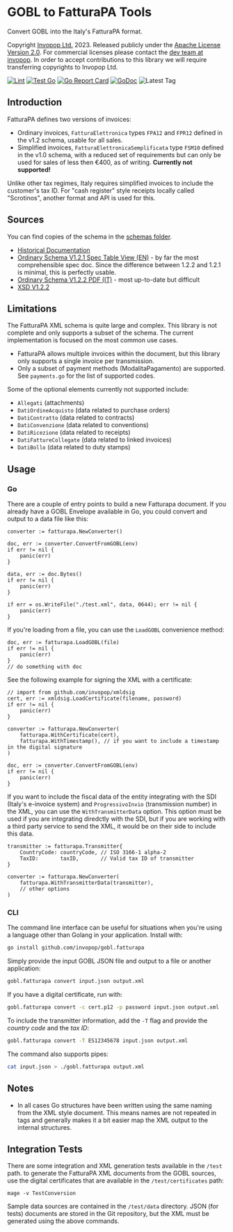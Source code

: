 # GOBL to FatturaPA Tools

Convert GOBL into the Italy's FatturaPA format.

Copyright [Invopop Ltd.](https://invopop.com) 2023. Released publicly under the [Apache License Version 2.0](LICENSE). For commercial licenses please contact the [dev team at invopop](mailto:dev@invopop.com). In order to accept contributions to this library we will require transferring copyrights to Invopop Ltd.

[![Lint](https://github.com/invopop/gobl.factturapa/actions/workflows/lint.yaml/badge.svg)](https://github.com/invopop/gobl.fatturapa/actions/workflows/lint.yaml)
[![Test Go](https://github.com/invopop/gobl.fatturapa/actions/workflows/test.yaml/badge.svg)](https://github.com/invopop/gobl.fatturapa/actions/workflows/test.yaml)
[![Go Report Card](https://goreportcard.com/badge/github.com/invopop/gobl.fatturapa)](https://goreportcard.com/report/github.com/invopop/gobl.fatturapa)
[![GoDoc](https://godoc.org/github.com/invopop/gobl.fatturapa?status.svg)](https://godoc.org/github.com/invopop/gobl.fatturapa)
![Latest Tag](https://img.shields.io/github/v/tag/invopop/gobl.fatturapa)

## Introduction

FatturaPA defines two versions of invoices:

- Ordinary invoices, `FatturaElettronica` types `FPA12` and `FPR12` defined in the v1.2 schema, usable for all sales.
- Simplified invoices, `FatturaElettronicaSemplificata` type `FSM10` defined in the v1.0 schema, with a reduced set of requirements but can only be used for sales of less then €400, as of writing. **Currently not supported!**

Unlike other tax regimes, Italy requires simplified invoices to include the customer's tax ID. For "cash register" style receipts locally called "Scrotinos", another format and API is used for this.

## Sources

You can find copies of the schema in the [schemas folder](./schema).

- [Historical Documentation](https://www.fatturapa.gov.it/en/norme-e-regole/documentazione-fattura-elettronica/formato-fatturapa/)
- [Ordinary Schema V1.2.1 Spec Table View (EN)](https://www.fatturapa.gov.it/export/documenti/fatturapa/v1.2.1/Table-view-B2B-Ordinary-invoice.pdf) - by far the most comprehensible spec doc. Since the difference between 1.2.2 and 1.2.1 is minimal, this is perfectly usable.
- [Ordinary Schema V1.2.2 PDF (IT)](https://www.fatturapa.gov.it/export/documenti/Specifiche_tecniche_del_formato_FatturaPA_v1.3.1.pdf) - most up-to-date but difficult
- [XSD V1.2.2](https://www.fatturapa.gov.it/export/documenti/fatturapa/v1.2.2/Schema_del_file_xml_FatturaPA_v1.2.2.xsd)

## Limitations

The FatturaPA XML schema is quite large and complex. This library is not complete and only supports a subset of the schema. The current implementation is focused on the most common use cases.

- FatturaPA allows multiple invoices within the document, but this library only supports a single invoice per transmission.
- Only a subset of payment methods (ModalitaPagamento) are supported. See `payments.go` for the list of supported codes.

Some of the optional elements currently not supported include:

- `Allegati` (attachments)
- `DatiOrdineAcquisto` (data related to purchase orders)
- `DatiContratto` (data related to contracts)
- `DatiConvenzione` (data related to conventions)
- `DatiRicezione` (data related to receipts)
- `DatiFattureCollegate` (data related to linked invoices)
- `DatiBollo` (data related to duty stamps)

## Usage

### Go

There are a couple of entry points to build a new Fatturapa document. If you already have a GOBL Envelope available in Go, you could convert and output to a data file like this:

```golang
converter := fatturapa.NewConverter()

doc, err := converter.ConvertFromGOBL(env)
if err != nil {
    panic(err)
}

data, err := doc.Bytes()
if err != nil {
    panic(err)
}

if err = os.WriteFile("./test.xml", data, 0644); err != nil {
    panic(err)
}
```

If you're loading from a file, you can use the `LoadGOBL` convenience method:

```golang
doc, err := fatturapa.LoadGOBL(file)
if err != nil {
    panic(err)
}
// do something with doc
```

See the following example for signing the XML with a certificate:

```golang
// import from github.com/invopop/xmldsig
cert, err := xmldsig.LoadCertificate(filename, password)
if err != nil {
    panic(err)
}

converter := fatturapa.NewConverter(
    fatturapa.WithCertificate(cert),
    fatturapa.WithTimestamp(), // if you want to include a timestamp in the digital signature
)

doc, err := converter.ConvertFromGOBL(env)
if err != nil {
    panic(err)
}
```

If you want to include the fiscal data of the entity integrating with the SDI (Italy's e-invoice system) and `ProgressivoInvio` (transmission number) in the XML, you can use the `WithTransmitterData` option. This option must be used if you are integrating diredctly with the SDI, but if you are working with a third party service to send the XML, it would be on their side to include this data.

```golang
transmitter := fatturapa.Transmitter{
    CountryCode: countryCode, // ISO 3166-1 alpha-2
    TaxID:       taxID,       // Valid tax ID of transmitter
}

converter := fatturapa.NewConverter(
    fatturapa.WithTransmitterData(transmitter),
    // other options
)
```

### CLI

The command line interface can be useful for situations when you're using a language other than Golang in your application. Install with:

```bash
go install github.com/invopop/gobl.fatturapa
```

Simply provide the input GOBL JSON file and output to a file or another application:

```bash
gobl.fatturapa convert input.json output.xml
```

If you have a digital certificate, run with:

```bash
gobl.fatturapa convert -c cert.p12 -p password input.json output.xml
```

To include the transmitter information, add the `-T` flag and provide the _country code_ and the _tax ID_:

```bash
gobl.fatturapa convert -T ES12345678 input.json output.xml
```

The command also supports pipes:

```bash
cat input.json > ./gobl.fatturapa output.xml
```

## Notes

- In all cases Go structures have been written using the same naming from the XML style document. This means names are not repeated in tags and generally makes it a bit easier map the XML output to the internal structures.

## Integration Tests

There are some integration and XML generation tests available in the `/test` path. to generate the FatturaPA XML documents from the GOBL sources, use the digital certificates that are available in the `/test/certificates` path:

```
mage -v TestConversion
```

Sample data sources are contained in the `/test/data` directory. JSON (for tests) documents are stored in the Git repository, but the XML must be generated using the above commands.
